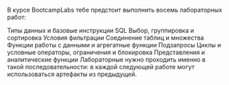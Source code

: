 В курсе BootcampLabs тебе предстоит выполнить восемь лабораторных работ:

Типы данных и базовые инструкции SQL
Выбор, группировка и сортировка
Условия фильтрации
Соединение таблиц и множества
Функции работы с данными и агрегатные функции
Подзапросы
Циклы и условные операторы, ограничения и блокировка
Представления и аналитические функции
Лабораторные нужно проходить именно в такой последовательности: в каждой следующей работе могут использоваться артефакты из предыдущей.
